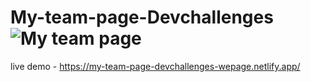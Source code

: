 # My-team-page-Devchallenges![My team page](https://github.com/yarlinlynn/My-team-page-Devchallenges/assets/140059481/027c3e54-0ec8-4ea9-af46-204259403990)
live demo - https://my-team-page-devchallenges-wepage.netlify.app/
